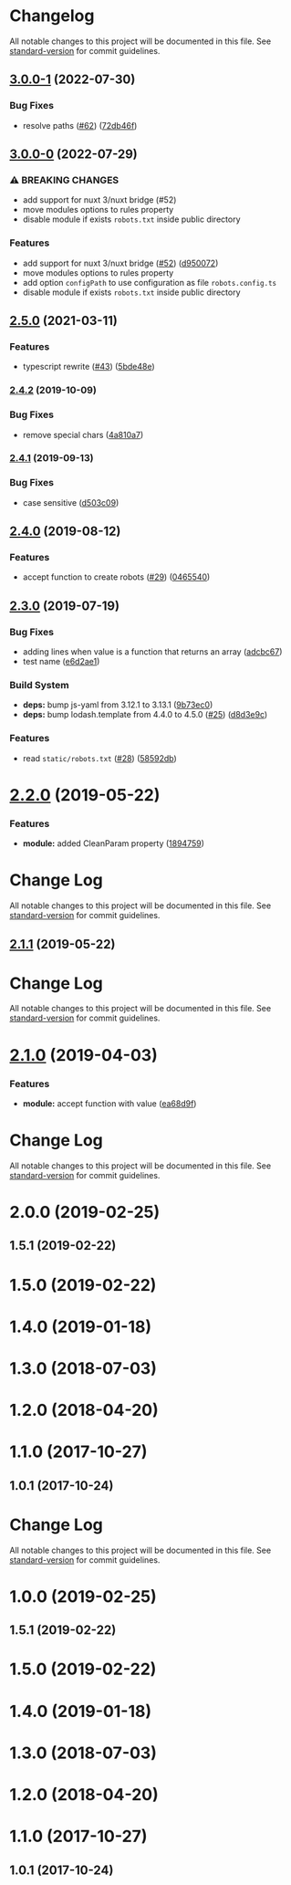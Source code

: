 # Changelog

All notable changes to this project will be documented in this file. See [standard-version](https://github.com/conventional-changelog/standard-version) for commit guidelines.

## [3.0.0-1](https://github.com/nuxt-community/robots-module/compare/v3.0.0-0...v3.0.0-1) (2022-07-30)


### Bug Fixes

* resolve paths ([#62](https://github.com/nuxt-community/robots-module/issues/62)) ([72db46f](https://github.com/nuxt-community/robots-module/commit/72db46f323bb9eb567bc41bb9c633ea33e8b964e))

## [3.0.0-0](https://github.com/nuxt-community/robots-module/compare/v2.5.0...v3.0.0-0) (2022-07-29)


### ⚠ BREAKING CHANGES

* add support for nuxt 3/nuxt bridge (#52)
* move modules options to rules property
* disable module if exists `robots.txt` inside public directory
 
### Features

* add support for nuxt 3/nuxt bridge ([#52](https://github.com/nuxt-community/robots-module/issues/52)) ([d950072](https://github.com/nuxt-community/robots-module/commit/d950072487f7140e826272caa9b7e617aba70554))
* move modules options to rules property
* add option `configPath` to use configuration as file `robots.config.ts`
* disable module if exists `robots.txt` inside public directory

## [2.5.0](https://github.com/nuxt-community/robots-module/compare/v2.4.2...v2.5.0) (2021-03-11)


### Features

* typescript rewrite ([#43](https://github.com/nuxt-community/robots-module/issues/43)) ([5bde48e](https://github.com/nuxt-community/robots-module/commit/5bde48e9264c479d2c3c3a9a8b89e759a4442c65))

### [2.4.2](https://github.com/nuxt-community/robots-module/compare/v2.4.1...v2.4.2) (2019-10-09)


### Bug Fixes

* remove special chars ([4a810a7](https://github.com/nuxt-community/robots-module/commit/4a810a7))

### [2.4.1](https://github.com/nuxt-community/robots-module/compare/v2.4.0...v2.4.1) (2019-09-13)


### Bug Fixes

* case sensitive ([d503c09](https://github.com/nuxt-community/robots-module/commit/d503c09))

## [2.4.0](https://github.com/nuxt-community/robots-module/compare/v2.3.0...v2.4.0) (2019-08-12)


### Features

* accept function to create robots ([#29](https://github.com/nuxt-community/robots-module/issues/29)) ([0465540](https://github.com/nuxt-community/robots-module/commit/0465540))

## [2.3.0](https://github.com/nuxt-community/robots-module/compare/v2.2.0...v2.3.0) (2019-07-19)


### Bug Fixes

* adding lines when value is a function that returns an array ([adcbc67](https://github.com/nuxt-community/robots-module/commit/adcbc67))
* test name ([e6d2ae1](https://github.com/nuxt-community/robots-module/commit/e6d2ae1))


### Build System

* **deps:** bump js-yaml from 3.12.1 to 3.13.1 ([9b73ec0](https://github.com/nuxt-community/robots-module/commit/9b73ec0))
* **deps:** bump lodash.template from 4.4.0 to 4.5.0 ([#25](https://github.com/nuxt-community/robots-module/issues/25)) ([d8d3e9c](https://github.com/nuxt-community/robots-module/commit/d8d3e9c))


### Features

* read `static/robots.txt` ([#28](https://github.com/nuxt-community/robots-module/issues/28)) ([58592db](https://github.com/nuxt-community/robots-module/commit/58592db))



# [2.2.0](https://github.com/nuxt-community/robots-module/compare/v2.1.1...v2.2.0) (2019-05-22)


### Features

* **module:** added CleanParam property ([1894759](https://github.com/nuxt-community/robots-module/commit/1894759))



# Change Log

All notable changes to this project will be documented in this file. See [standard-version](https://github.com/conventional-changelog/standard-version) for commit guidelines.

## [2.1.1](https://github.com/nuxt-community/robots-module/compare/v2.1.0...v2.1.1) (2019-05-22)



# Change Log

All notable changes to this project will be documented in this file. See [standard-version](https://github.com/conventional-changelog/standard-version) for commit guidelines.

# [2.1.0](https://github.com/nuxt-community/robots-module/compare/v2.0.0...v2.1.0) (2019-04-03)


### Features

* **module:** accept function with value ([ea68d9f](https://github.com/nuxt-community/robots-module/commit/ea68d9f))



# Change Log

All notable changes to this project will be documented in this file. See [standard-version](https://github.com/conventional-changelog/standard-version) for commit guidelines.

# 2.0.0 (2019-02-25)



## 1.5.1 (2019-02-22)



# 1.5.0 (2019-02-22)



# 1.4.0 (2019-01-18)



# 1.3.0 (2018-07-03)



# 1.2.0 (2018-04-20)



# 1.1.0 (2017-10-27)



## 1.0.1 (2017-10-24)



# Change Log

All notable changes to this project will be documented in this file. See [standard-version](https://github.com/conventional-changelog/standard-version) for commit guidelines.

# 1.0.0 (2019-02-25)



## 1.5.1 (2019-02-22)



# 1.5.0 (2019-02-22)



# 1.4.0 (2019-01-18)



# 1.3.0 (2018-07-03)



# 1.2.0 (2018-04-20)



# 1.1.0 (2017-10-27)



## 1.0.1 (2017-10-24)

